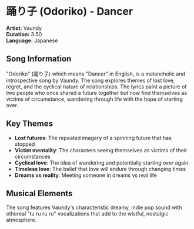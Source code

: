 # 踊り子 (Odoriko) - Dancer

**Artist:** Vaundy  
**Duration:** 3:50  
**Language:** Japanese  

## Song Information

"Odoriko" (踊り子) which means "Dancer" in English, is a melancholic and introspective song by Vaundy. The song explores themes of lost love, regret, and the cyclical nature of relationships. The lyrics paint a picture of two people who once shared a future together but now find themselves as victims of circumstance, wandering through life with the hope of starting over.

## Key Themes

- **Lost futures**: The repeated imagery of a spinning future that has stopped
- **Victim mentality**: The characters seeing themselves as victims of their circumstances  
- **Cyclical love**: The idea of wandering and potentially starting over again
- **Timeless love**: The belief that love will endure through changing times
- **Dreams vs reality**: Meeting someone in dreams vs real life

## Musical Elements

The song features Vaundy's characteristic dreamy, indie pop sound with ethereal "tu ru ru ru" vocalizations that add to the wistful, nostalgic atmosphere.
